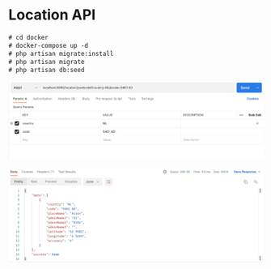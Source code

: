 # Location API

```
# cd docker 
# docker-compose up -d 
# php artisan migrate:install 
# php artisan migrate
# php artisan db:seed
```

![alt text](https://github.com/jorgelustosa/location/blob/main/public/img/header.png?raw=true)

![alt text](https://github.com/jorgelustosa/location/blob/main/public/img/body.png?raw=true)



